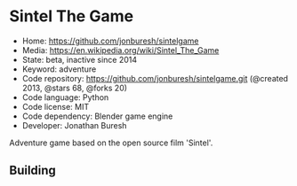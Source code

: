 # Sintel The Game

- Home: https://github.com/jonburesh/sintelgame
- Media: https://en.wikipedia.org/wiki/Sintel_The_Game
- State: beta, inactive since 2014
- Keyword: adventure
- Code repository: https://github.com/jonburesh/sintelgame.git (@created 2013, @stars 68, @forks 20)
- Code language: Python
- Code license: MIT
- Code dependency: Blender game engine
- Developer: Jonathan Buresh

Adventure game based on the open source film 'Sintel'.

## Building
